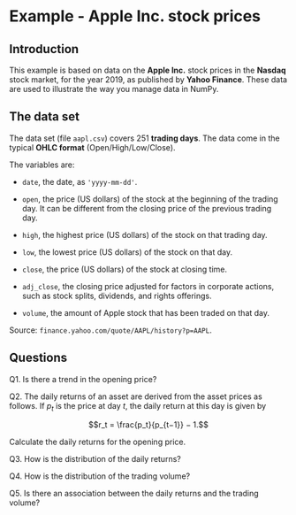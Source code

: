 # Example - Apple Inc. stock prices

## Introduction

This example is based on data on the **Apple Inc.** stock prices in the **Nasdaq** stock market, for the year 2019, as published by **Yahoo Finance**. These data are used to illustrate the way you manage data in NumPy.

## The data set

The data set (file `aapl.csv`) covers 251 **trading days**. The data come in the typical **OHLC format** (Open/High/Low/Close).

The variables are:

* `date`, the date, as `'yyyy-mm-dd'`.

* `open`, the price (US dollars) of the stock at the beginning of the trading day. It can be different from the closing price of the previous trading day.

* `high`, the highest price (US dollars) of the stock on that trading day.

* `low`, the lowest price (US dollars) of the stock on that day.

* `close`, the price (US dollars) of the stock at closing time.

* `adj_close`, the closing price adjusted for factors in corporate actions, such as stock splits, dividends, and rights offerings.

* `volume`, the amount of Apple stock that has been traded on that day.

Source: `finance.yahoo.com/quote/AAPL/history?p=AAPL`.

## Questions

Q1. Is there a trend in the opening price? 

Q2. The daily returns of an asset are derived from the asset prices as follows. If $p_t$ is the price at day $t$, the daily return at this day is given by 

$$r_t = \frac{p_t}{p_{t−1}} − 1.$$

Calculate the daily returns for the opening price. 

Q3. How is the distribution of the daily returns? 

Q4. How is the distribution of the trading volume? 

Q5. Is there an association between the daily returns and the trading volume?
